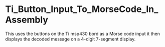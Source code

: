 # Ti_Button_Input_To_MorseCode_In_Assembly

This uses the buttons on the Ti msp430 bord as a Morse code input it then displays the decoded message on a 4-digit 7-segment display.
